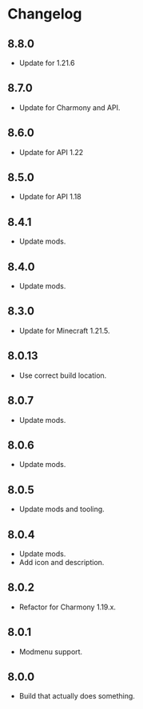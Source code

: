 # Changelog

## 8.8.0

- Update for 1.21.6

## 8.7.0

- Update for Charmony and API.

## 8.6.0

- Update for API 1.22

## 8.5.0

- Update for API 1.18

## 8.4.1

- Update mods.

## 8.4.0

- Update mods.

## 8.3.0

- Update for Minecraft 1.21.5.

## 8.0.13

- Use correct build location.

## 8.0.7

- Update mods.

## 8.0.6

- Update mods.

## 8.0.5

- Update mods and tooling.

## 8.0.4

- Update mods.
- Add icon and description.

## 8.0.2

- Refactor for Charmony 1.19.x.

## 8.0.1

- Modmenu support.

## 8.0.0

- Build that actually does something.